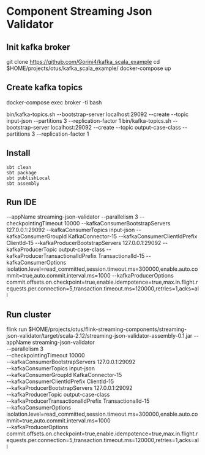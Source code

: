 # Component Streaming Json Validator

## Init kafka broker 
git clone https://github.com/Gorini4/kafka_scala_example
cd $HOME/projects/otus/kafka_scala_example/
docker-compose up

## Create kafka topics
docker-compose exec broker -ti bash

bin/kafka-topics.sh --bootstrap-server localhost:29092 --create --topic input-json --partitions 3 --replication-factor 1
bin/kafka-topics.sh --bootstrap-server localhost:29092 --create --topic output-case-class --partitions 3 --replication-factor 1

## Install
```
sbt clean
sbt package
sbt publishLocal
sbt assembly
```

## Run IDE
--appName streaming-json-validator
--parallelism 3
--checkpointingTimeout 10000
--kafkaConsumerBootstrapServers 127.0.0.1:29092 
--kafkaConsumerTopics input-json 
--kafkaConsumerGroupId KafkaConnector-15 
--kafkaConsumerClientIdPrefix ClientId-15 
--kafkaProducerBootstrapServers 127.0.0.1:29092 
--kafkaProducerTopic output-case-class 
--kafkaProducerTransactionalIdPrefix TransactionalId-15 
--kafkaConsumerOptions isolation.level=read_committed,session.timeout.ms=300000,enable.auto.commit=true,auto.commit.interval.ms=1000
--kafkaProducerOptions commit.offsets.on.checkpoint=true,enable.idempotence=true,max.in.flight.requests.per.connection=5,transaction.timeout.ms=120000,retries=1,acks=all     

## Run cluster
flink run $HOME/projects/otus/flink-streaming-components/streaming-json-validator/target/scala-2.12/streaming-json-validator-assembly-0.1.jar --appName streaming-json-validator \
--parallelism 3 \
--checkpointingTimeout 10000 \
--kafkaConsumerBootstrapServers 127.0.0.1:29092 \
--kafkaConsumerTopics input-json \
--kafkaConsumerGroupId KafkaConnector-15 \
--kafkaConsumerClientIdPrefix ClientId-15 \
--kafkaProducerBootstrapServers 127.0.0.1:29092 \
--kafkaProducerTopic output-case-class \
--kafkaProducerTransactionalIdPrefix TransactionalId-15 \
--kafkaConsumerOptions isolation.level=read_committed,session.timeout.ms=300000,enable.auto.commit=true,auto.commit.interval.ms=1000 \
--kafkaProducerOptions commit.offsets.on.checkpoint=true,enable.idempotence=true,max.in.flight.requests.per.connection=5,transaction.timeout.ms=120000,retries=1,acks=all     
